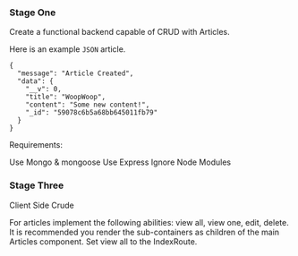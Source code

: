 ### Stage One

Create a functional backend capable of CRUD with Articles.

Here is an example `JSON` article.

```
{
  "message": "Article Created",
  "data": {
    "__v": 0,
    "title": "WoopWoop",
    "content": "Some new content!",
    "_id": "59078c6b5a68bb645011fb79"
  }
}
```

Requirements:

Use Mongo & mongoose
Use Express
Ignore Node Modules


### Stage Three

Client Side Crude

For articles implement the following abilities: view all, view one, edit, delete.
It is recommended you render the sub-containers as children of the main Articles component.
Set view all to the IndexRoute.
